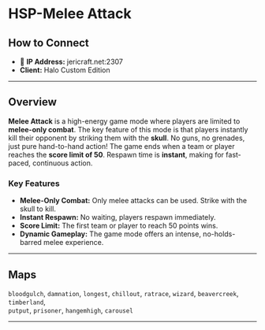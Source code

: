# HSP-Melee Attack

## How to Connect

* 🔗 **IP Address:** jericraft.net:2307
* **Client:** Halo Custom Edition

---

## Overview

**Melee Attack** is a high-energy game mode where players are limited to **melee-only combat**. The key feature of this
mode is that players instantly kill their opponent by striking them with the **skull**. No guns, no grenades, just pure
hand-to-hand action! The game ends when a team or player reaches the **score limit of 50**. Respawn time is **instant**,
making for fast-paced, continuous action.

### Key Features

- **Melee-Only Combat:** Only melee attacks can be used. Strike with the skull to kill.
- **Instant Respawn:** No waiting, players respawn immediately.
- **Score Limit:** The first team or player to reach 50 points wins.
- **Dynamic Gameplay:** The game mode offers an intense, no-holds-barred melee experience.

---

## Maps

`bloodgulch`, `damnation`, `longest`, `chillout`, `ratrace`, `wizard`, `beavercreek`, `timberland`,  
`putput`, `prisoner`, `hangemhigh`, `carousel`

---